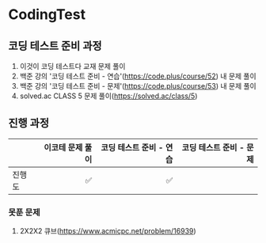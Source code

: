 # CodingTest
## 코딩 테스트 준비 과정
1. 이것이 코딩 테스트다 교재 문제 풀이
2. 백준 강의 '코딩 테스트 준비 - 연습'(https://code.plus/course/52) 내 문제 풀이
3. 백준 강의 '코딩 테스트 준비 - 문제'(https://code.plus/course/53) 내 문제 풀이
4. solved.ac CLASS 5 문제 풀이(https://solved.ac/class/5)


## 진행 과정
||이코테 문제 풀이|코딩 테스트 준비 - 연습|코딩 테스트 준비 - 문제|
|---|---:|---:|---:|
|진행도|✅|✅||

### 못푼 문제
1. 2X2X2 큐브(https://www.acmicpc.net/problem/16939)
